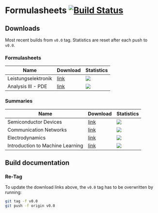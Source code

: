 # Formulasheets [![Build Status](https://travis-ci.org/noah95/formulasheets.svg?branch=master)](https://travis-ci.org/noah95/formulasheets)

## Downloads
Most recent builds from `v0.0` tag. Statistics are reset after each push to `v0.0`.

### Formulasheets
| Name          | Download      | Statistics |
| ------------- |---------------|------------|
| Leistungselektronik | [link](https://github.com/noah95/formulasheets/releases/download/v0.0/leistungselektronik.pdf) | ![](https://img.shields.io/github/downloads/noah95/formulasheets/v0.0/leistungselektronik.pdf.svg) |
| Analysis III - PDE | [link](https://github.com/noah95/formulasheets/releases/download/v0.0/analysis3pde.pdf) | ![](https://img.shields.io/github/downloads/noah95/formulasheets/v0.0/analysis3pde.pdf.svg) |

### Summaries
| Name          | Download      | Statistics |
| ------------- |---------------|------------|
| Semiconductor Devices | [link](https://github.com/noah95/formulasheets/releases/download/v0.0/semiconductordevices.pdf) | ![](https://img.shields.io/github/downloads/noah95/formulasheets/v0.0/semiconductordevices.pdf.svg) |
| Communication Networks | [link](https://github.com/noah95/formulasheets/releases/download/v0.0/ComNet_summary.pdf) | ![](https://img.shields.io/github/downloads/noah95/formulasheets/v0.0/ComNet_summary.pdf.svg) |
| Electrodynamics | [link](https://github.com/noah95/formulasheets/releases/download/v0.0/electrodynamics.pdf) | ![](https://img.shields.io/github/downloads/noah95/formulasheets/v0.0/electrodynamics.pdf.svg) |
| Introduction to Machine Learning | [link](https://github.com/noah95/formulasheets/releases/download/v0.0/IntroToML_summary.pdf) | ![](https://img.shields.io/github/downloads/noah95/formulasheets/v0.0/IntroToML_summary.pdf.svg) |

## Build documentation

### Re-Tag
To update the download links above, the `v0.0` tag has to be overwritten by running:

```bash
git tag -f v0.0
git push -f origin v0.0
```